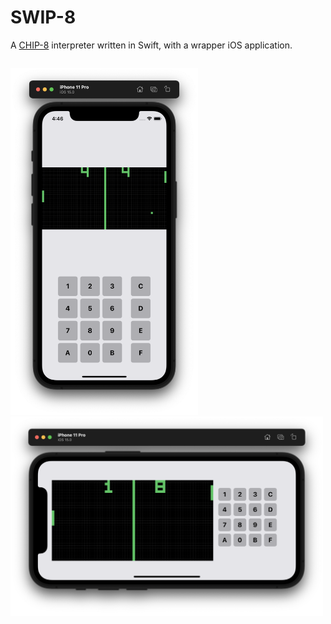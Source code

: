 # SWIP-8 #

A [CHIP-8](https://en.wikipedia.org/wiki/CHIP-8) interpreter written in Swift, with a wrapper iOS application.

<p style="float: left">
  <img src="Screenshots/Main.png" alt="Home View" width="300"/>
  <img src="Screenshots/MainLandscape.png" alt="Details View" width="500"/>
</p>